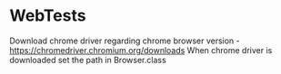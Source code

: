 # WebTests
Download chrome driver regarding chrome browser version - https://chromedriver.chromium.org/downloads
When chrome driver is downloaded set the path in Browser.class
